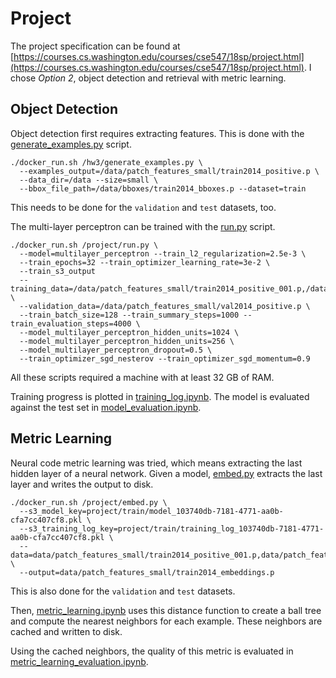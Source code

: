 # Project

The project specification can be found at
[https://courses.cs.washington.edu/courses/cse547/18sp/project.html](https://courses.cs.washington.edu/courses/cse547/18sp/project.html). I
chose *Option 2*, object detection and retrieval with metric learning.

## Object Detection

Object detection first requires extracting features. This is done with the
[generate_examples.py](/hw3/generate_examples.py) script.
```
./docker_run.sh /hw3/generate_examples.py \
  --examples_output=/data/patch_features_small/train2014_positive.p \
  --data_dir=/data --size=small \
  --bbox_file_path=/data/bboxes/train2014_bboxes.p --dataset=train
```
This needs to be done for the `validation` and `test` datasets, too.

The multi-layer perceptron can be trained with the [run.py](run.py) script.
```
./docker_run.sh /project/run.py \
  --model=multilayer_perceptron --train_l2_regularization=2.5e-3 \
  --train_epochs=32 --train_optimizer_learning_rate=3e-2 \
  --train_s3_output
  --training_data=/data/patch_features_small/train2014_positive_001.p,/data/patch_features_small/train2014_positive_002.p,/data/patch_features_small/train2014_positive_003.p,/data/patch_features_small/train2014_positive_004.p \
  --validation_data=/data/patch_features_small/val2014_positive.p \
  --train_batch_size=128 --train_summary_steps=1000 --train_evaluation_steps=4000 \
  --model_multilayer_perceptron_hidden_units=1024 \
  --model_multilayer_perceptron_hidden_units=256 \
  --model_multilayer_perceptron_dropout=0.5 \
  --train_optimizer_sgd_nesterov --train_optimizer_sgd_momentum=0.9
```

All these scripts required a machine with at least 32 GB of RAM.

Training progress is plotted in
[training_log.ipynb](object_detection/training_log.ipynb). The model is
evaluated against the test set in
[model_evaluation.ipynb](object_detection/model_evaluation.ipynb).

## Metric Learning

Neural code metric learning was tried, which means extracting the last hidden
layer of a neural network. Given a model, [embed.py](embed.py) extracts the last
layer and writes the output to disk.
```
./docker_run.sh /project/embed.py \
  --s3_model_key=project/train/model_103740db-7181-4771-aa0b-cfa7cc407cf8.pkl \
  --s3_training_log_key=project/train/training_log_103740db-7181-4771-aa0b-cfa7cc407cf8.pkl \
  --data=data/patch_features_small/train2014_positive_001.p,data/patch_features_small/train2014_positive_002.p,data/patch_features_small/train2014_positive_003.p,data/patch_features_small/train2014_positive_004.p \
  --output=data/patch_features_small/train2014_embeddings.p
```
This is also done for the `validation` and `test` datasets.

Then, [metric_learning.ipynb](metric_learning/metric_learning.ipynb) uses this
distance function to create a ball tree and compute the nearest neighbors for
each example. These neighbors are cached and written to disk.

Using the cached neighbors, the quality of this metric is evaluated in
[metric_learning_evaluation.ipynb](metric_learning_evaluation.ipynb).
